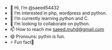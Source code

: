 - 👋 Hi, I’m @saeed54432
- 👀 I’m interested in php, wordpress and python.
- 🌱 I’m currently learning python and C.
- 💞️ I’m looking to collaborate on python.
- 📫 How to reach me saeed.muhd@gmail.com
- 😄 Pronouns: pythin is fun.
- ⚡ Fun fact🥇

<!---
saeed54432/saeed54432 is a ✨ special ✨ repository because its `README.md` (this file) appears on your GitHub profile.
You can click the Preview link to take a look at your changes.
--->
